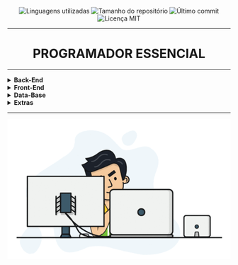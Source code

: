 <p align="center">
    <!-- languages -->
    <img src="https://img.shields.io/github/languages/count/Dev-HideyukiTakahashi/Programador-Essencial?style=social"
        alt="Linguagens utilizadas">
    <!-- repo size -->
    <img src="https://img.shields.io/github/repo-size/Dev-HideyukiTakahashi/Programador-Essencial?style=social"
        alt="Tamanho do repositório">
    <!-- last commit -->
    <img src="https://img.shields.io/github/last-commit/Dev-HideyukiTakahashi/Programador-Essencial?style=social"
        alt="Último commit">
    <!-- licence MIT -->
    <img src="https://img.shields.io/github/license/Dev-HideyukiTakahashi/Programador-Essencial?style=social" alt="Licença MIT">
</p>
<hr>
<h1 align="center">PROGRAMADOR ESSENCIAL</h1>
<hr>

<details>
    <summary><strong>Back-End</strong></summary>
    <br />
    <div align="left">
<!-- JAVA -->
        <table border=1>
            <tr>
                <th colspan="2">Java</th>
            </tr>
            <tr>
                <th colspan="2"></th>
            </tr>
            <tr>
                <th>Tópico</th>
                <th>Status</th>
            </tr>
            <tr>
                <td align="center">Espaço para tópico já aprendido</td>
                <td align="center">✔️</td>
            </tr>
            <tr>
                <td align="center">Espaço para tópico que está em aprendizado</td>
                <td align="center">👨🏻‍🎓📚</td>
            </tr>
            <tr>
                <td align="center">Espaço para tópico que vou aprender no futuro</td>
                <td align="center">🌱</td>
            </tr>
        </table>
    </div>
</details>

<!-- FRONT-END -->
<details>
    <summary><strong>Front-End</strong></summary>
    <br />
    <div align="left">
        <table border=1>
            <tr>
                <th colspan="2">HTML5</th>
            </tr>
            <tr>
                <th colspan="2"></th>
            </tr>
            <tr>
                <th>Tópico</th>
                <th>Status</th>
            </tr>
            <tr>
                <td align="center">Espaço para tópico já aprendido</td>
                <td align="center">✔️</td>
            </tr>
            <tr>
                <td align="center">Espaço para tópico que está em aprendizado</td>
                <td align="center">👨🏻‍🎓📚</td>
            </tr>
            <tr>
                <td align="center">Espaço para tópico que vou aprender no futuro</td>
                <td align="center">🌱</td>
            </tr>
        </table>
    </div>
</details>

<!-- DATA-BASE -->
<details>
    <summary><strong>Data-Base</strong></summary>
    <br />
    <div align="left">
        <table border=1>
            <tr>
                <th colspan="2">MySQL</th>
            </tr>
            <tr>
                <th colspan="2"></th>
            </tr>
            <tr>
                <th>Tópico</th>
                <th>Status</th>
            </tr>
            <tr>
                <td align="center">Espaço para tópico já aprendido</td>
                <td align="center">✔️</td>
            </tr>
            <tr>
                <td align="center">Espaço para tópico que está em aprendizado</td>
                <td align="center">👨🏻‍🎓📚</td>
            </tr>
            <tr>
                <td align="center">Espaço para tópico que vou aprender no futuro</td>
                <td align="center">🌱</td>
            </tr>
        </table>
    </div>
</details>

<!-- EXTRAS -->
<details>
    <summary><strong>Extras</strong></summary>
    <br />
    <div align="left">
        <details>
            <summary><strong>Git-Github</strong></summary>
            <br />
            <table border=1>            
                <tr>
                    <th colspan="2">Github</th>
                </tr>
                <tr>
                    <th colspan="2"></th>
                </tr>
                <tr>
                    <th>Tópico</th>
                    <th>Status</th>
                </tr>
                <tr>
                    <td align="center"><a href="https://github.com/Dev-HideyukiTakahashi/Essencial/blob/master/pasta_essencial/git_github/Markdown.MD">Markdown</a></td>
                    <td align="center">✔️</td>
                </tr>
                <tr>
                    <td align="center">Git Básico</td>
                    <td align="center">✔️</td>
                </tr>
                <tr>
                    <td align="center">Git Intermediário</td>
                    <td align="center">✔️</td>
                </tr>
                <tr>
                    <td align="center">Github</td>
                    <td align="center">✔️</td>
                </tr>
            </table>
        </details>
        <details>
            <summary><strong>Espaço teste</strong></summary>
            <br />
            <table border=1>            
                <tr>
                    <th colspan="2">Github</th>
                </tr>
                <tr>
                    <th colspan="2"></th>
                </tr>
                <tr>
                    <th>Tópico</th>
                    <th>Status</th>
                </tr>
                <tr>
                    <td align="center">Espaço para tópico já aprendido</td>
                    <td align="center">✔️</td>
                </tr>    
                <tr>
                    <td align="center">Espaço para tópico que está em aprendizado</td>
                    <td align="center">👨🏻‍🎓📚</td>
                </tr>
                <tr>
                    <td align="center">Espaço para tópico que vou aprender no futuro</td>
                    <td align="center">🌱</td>
                </tr>
            </table>
        </details>
        <details>
            <summary><strong>Espaço teste</strong></summary>
            <table border=1>            
                <tr>
                    <th colspan="2">Github</th>
                </tr>
                <tr>
                    <th colspan="2"></th>
                </tr>
                <tr>
                    <th>Tópico</th>
                    <th>Status</th>
                </tr>
                <tr>
                    <td align="center">Espaço para tópico já aprendido</td>
                    <td align="center">✔️</td>
                </tr>    
                <tr>
                    <td align="center">Espaço para tópico que está em aprendizado</td>
                    <td align="center">👨🏻‍🎓📚</td>
                </tr>
                <tr>
                    <td align="center">Espaço para tópico que vou aprender no futuro</td>
                    <td align="center">🌱</td>
                </tr>
            </table>
        </details>        
    </div>
</details>
<hr>
<!--IMAGEM-->
<p align="center">
    <img src="/src/img/programador.gif" alt="programador">
</p>